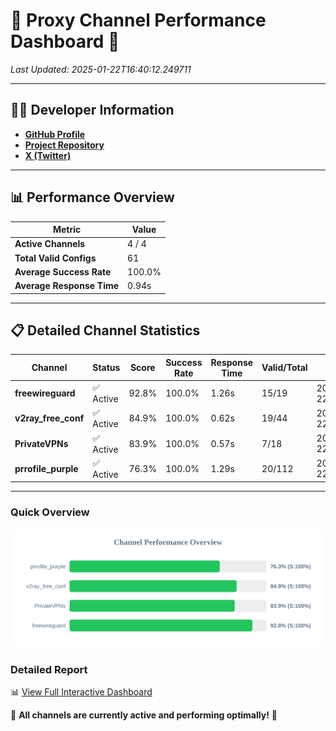 # 🌟 Proxy Channel Performance Dashboard 🌟

_Last Updated: 2025-01-22T16:40:12.249711_

---

## 👩‍💻 Developer Information

- **[GitHub Profile](https://github.com/4n0nymou3)**  
- **[Project Repository](https://github.com/4n0nymou3/multi-proxy-config-fetcher)**  
- **[X (Twitter)](https://x.com/4n0nymou3)**  

---

## 📊 Performance Overview

| Metric                | Value       |
|-----------------------|-------------|
| **Active Channels**   | 4 / 4       |
| **Total Valid Configs** | 61          |
| **Average Success Rate** | 100.0%      |
| **Average Response Time** | 0.94s       |

---

## 📋 Detailed Channel Statistics

| Channel          | Status     | Score  | Success Rate | Response Time | Valid/Total | Last Success               |
|------------------|------------|--------|--------------|---------------|-------------|----------------------------|
| **freewireguard**  | ✅ Active  | 92.8%  | 100.0% | 1.26s         | 15/19       | 2025-01-22T16:40:12.247937 |
| **v2ray_free_conf**  | ✅ Active  | 84.9%  | 100.0% | 0.62s         | 19/44       | 2025-01-22T16:40:10.355958 |
| **PrivateVPNs**  | ✅ Active  | 83.9%  | 100.0% | 0.57s         | 7/18       | 2025-01-22T16:40:10.961583 |
| **prrofile_purple**  | ✅ Active  | 76.3%  | 100.0% | 1.29s         | 20/112       | 2025-01-22T16:40:09.704817 |

---

### Quick Overview
<div align="center">
  <a href="https://raw.githubusercontent.com/nullluser/NullRepo/refs/heads/main/assets/channel_stats_chart.svg">
    <img src="https://raw.githubusercontent.com/nullluser/NullRepo/refs/heads/main/assets/channel_stats_chart.svg" alt="Source Performance Statistics" width="800">
  </a>
</div>

### Detailed Report
📊 [View Full Interactive Dashboard](https://htmlpreview.github.io/?https://github.com/nullluser/NullRepo/blob/main/assets/performance_report.html)

🎉 **All channels are currently active and performing optimally!** 🎉

